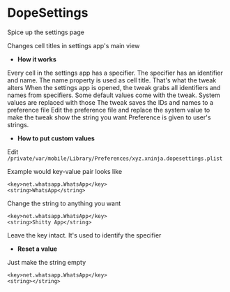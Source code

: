 # DopeSettings
Spice up the settings page

Changes cell titles in settings app's main view

* **How it works**

Every cell in the settings app has a specifier. The specifier has an identifier and name. The name property is used as cell title. That's what the tweak alters
When the settings app is opened, the tweak grabs all identifiers and names from specifiers.
Some default values come with the tweak. System values are replaced with those
The tweak saves the IDs and names to a preference file
Edit the preference file and replace the system value to make the tweak show the string you want
Preference is given to user's strings.

* **How to put custom values**

Edit `/private/var/mobile/Library/Preferences/xyz.xninja.dopesettings.plist`

Example would key-value pair looks like
```
<key>net.whatsapp.WhatsApp</key>
<string>WhatsApp</string>
```
Change the string to anything you want

```
<key>net.whatsapp.WhatsApp</key>
<string>Shitty App</string>
```
Leave the key intact. It's used to identify the specifier

* **Reset a value**

Just make the string empty
```
<key>net.whatsapp.WhatsApp</key>
<string></string>
```

